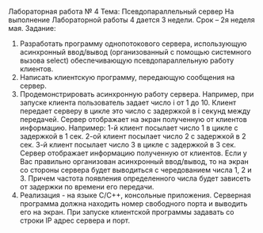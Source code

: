Лабораторная работа № 4
Тема: Псевдопараллельный сервер
На выполнение Лабораторной работы 4 дается 3 недели.
Срок – 2я неделя мая.
Задание:
1. Разработать программу однопотокового сервера, использующую асинхронный
ввод/вывод (организованный с помощью системного вызова select) обеспечивающую
псевдопараллельную работу клиентов.
2. Написать клиентскую программу, передающую сообщения на сервер.
3. Продемонстрировать асинхронную работу сервера. Например, при запуске клиента
пользователь задает число i от 1 до 10. Клиент передает серверу в цикле это число с
задержкой в i секунд между передачей. Сервер отображает на экран полученную от
клиентов информацию.
Например:
1-й клиент посылает число 1 в цикле с задержкой в 1 сек.
2-ой клиент посылает число 2 с задержкой в 2 сек.
3-й клиент посылает число 3 в цикле с задержкой в 3 сек.
Сервер отображает информацию полученную от клиентов. Если у Вас правильно
организован асинхронный ввод/вывод, то на экран со стороны сервера будет
выводиться с чередованием числа 1, 2 и 3. Причем частота появления определенного
числа будет зависеть от задержки по времени его передачи.
4. Реализация - на языке C/C++, консольные приложения.
Серверная программа должна находить номер свободного порта и выводить его на экран.
При запуске клиентской программы задавать со строки IP адрес сервера и порт.